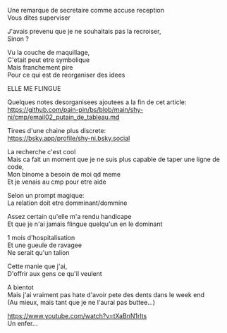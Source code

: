 Une remarque de secretaire comme accuse reception  
Vous dites superviser

J'avais prevenu que je ne souhaitais pas la recroiser,  
Sinon ?

Vu la couche de maquillage,  
C'etait peut etre symbolique  
Mais franchement pire  
Pour ce qui est de reorganiser des idees

ELLE ME FLINGUE

Quelques notes desorganisees ajoutees a la fin de cet article:  
https://github.com/pain-pin/bs/blob/main/shy-ni/cmp/email02_putain_de_tableau.md

Tirees d'une chaine plus discrete:  
https://bsky.app/profile/shy-ni.bsky.social

La recherche c'est cool  
Mais ca fait un moment que je ne suis plus capable de taper une ligne de code,  
Mon binome a besoin de moi qd meme  
Et je venais au cmp pour etre aide

Selon un prompt magique:  
La relation doit etre domminant/dommine

Assez certain qu'elle m'a rendu handicape  
Et que je n'ai jamais flingue quelqu'un en le dominant

1 mois d'hospitalisation  
Et une gueule de ravagee  
Ne serait qu'un talion

Cette manie que j'ai,  
D'offrir aux gens ce qu'il veulent

A bientot  
Mais j'ai vraiment pas hate d'avoir pete des dents dans le week end  
(Au mieux, mais tant que je ne l'aurai pas buttee...)

https://www.youtube.com/watch?v=tXaBnN1rlts  
Un enfer...
